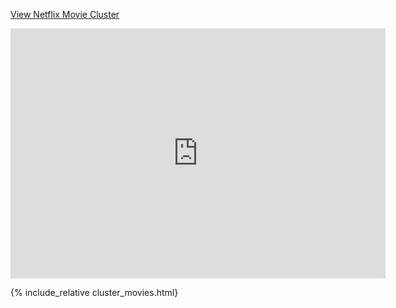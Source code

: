 [View Netflix Movie Cluster](https://alexanderhalpern.github.io/Netflix-Movie-Cluster-HTML/)

<iframe src="https://alexanderhalpern.github.io/Netflix-Movie-Cluster-HTML/" width="600" height="400" frameborder="0" allowfullscreen></iframe>

{% include_relative cluster_movies.html}
